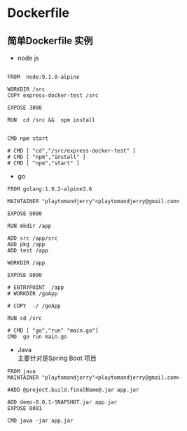 # Dockerfile   










## 简单Dockerfile 实例  
* node js 

``` docker

FROM  node:9.1.0-alpine 

WORKDIR /src  
COPY express-docker-test /src  

EXPOSE 3000  

RUN  cd /src &&  npm install


CMD npm start

# CMD [ "cd","/src/express-docker-test" ]  
# CMD [ "npm","install" ]  
# CMD [ "npm","start" ]
```

* go  

```docker 
FROM golang:1.9.2-alpine3.6  

MAINTAINER "playtomandjerry"<playtomandjerry@gmail.com>  

EXPOSE 9090  

RUN mkdir /app 

ADD src /app/src
ADD pkg /app
ADD test /app

WORKDIR /app

EXPOSE 9090

# ENTRYPOINT  /app
# WORKDIR /goApp

# COPY  ./ /goApp  

RUN cd /src 

# CMD [ "go","run" "main.go"]
CMD  go run main.go
```
* Java  
    主要针对是Spring Boot 项目


```docker  
FROM java
MAINTAINER "playtomandjerry"<playtomandjerry@gmail.com>

#ADD @project.build.finalName@.jar app.jar

ADD demo-0.0.1-SNAPSHOT.jar app.jar
EXPOSE 8081

CMD java -jar app.jar



```

